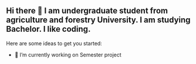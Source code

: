 ## Hi there 👋 I am undergraduate student from agriculture and forestry University. I am studying Bachelor. I like coding.


Here are some ideas to get you started:

- 🔭 I’m currently working on Semester project
